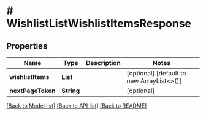 # # WishlistListWishlistItemsResponse


## Properties 


Name | Type | Description | Notes
------------ | ------------- | ------------- | -------------
**wishlistItems**| [**List<WishlistWishlistItemResponse>**](WishlistWishlistItemResponse.md) |   | [optional] [default to new ArrayList<>()]
**nextPageToken**| **String** |   | [optional]


[[Back to Model list]](../../README.md#models) [[Back to API list]](../../README.md#endpoints) [[Back to README]](../../README.md)

